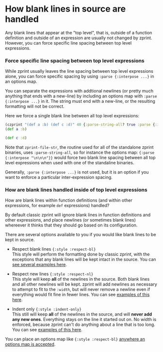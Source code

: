 # How blank lines in source are handled

Any blank lines that appear at the "top level", that is, outside of
a function definition and outside of an expression are usually not
changed by zprint.  However, you can force specific line spacing between
top level expressions.

### Force specific line spacing between top level expressions

While zprint usually leaves the line spacing between top level expressions
alone, you can force specific spacing by using `:parse {:interpose ...}`
in an options map.

You can separate the expressions with addtional newlines (or pretty
much anything that ends with a new-line) by including an options
map with `:parse {:interpose ...}` in it.  The string must end
with a new-line, or the resulting formatting will not be correct.

Here we force a single blank line between all top level expressions:

```clojure
(czprint "(def a :b) (def c :d)" 40 {:parse-string-all? true :parse {:interpose "\n\n"}})
(def a :b)

(def c :d)
```

Note that `zprint-file-str`, the routine used for all of the
standalone zprint binaries, uses `:parse-string-all`, so for instance
the options map: `{:parse {:interpose "\n\n\n"}}` would force two
blank line spacing between all top level expressions when used with one
of the standaline binaries.

Generally, `:parse {:interpose ...}` is not used, but it is an option if
you want to enforce a particular inter-expression spacing.

### How are blank lines handled inside of top level expressions

How are blank lines within function definitions (and within other
expressions, for example `def` expressions) handled?

By default classic zprint will ignore blank lines in function definitions
and other expressions, and place newlines (or sometimes blank lines) 
whereever it thinks that they should go based on its configuration.  

There are several options available to you if you would like blank lines
to be kept in source.

  * Respect blank lines `{:style :respect-bl}`  
  This style will perform the formatting done by classic zprint, with the
  exceptions that any blank lines will be kept intact in the source.
  You can [see several examples here](../types/respectbl.md).

  * Respect new lines `{:style :respect-nl}`  
  This style will keep __all__ of the newlines in the source.  Both blank
  lines and all other newlines will be kept.  zprint will add newlines as
  necessary to attempt to fit to the `:width`, but will never remove a
  newline even if everything would fit fine in fewer lines.
  You can see [examples of this here](../reference.md#respect-nl).
  
  * Indent only `{:style :indent-only}`  
  This still will keep __all__ of the newlines in the source, and will
  __never add any new ones__.  Everything stays on the line it started
  out on.  No width is enforced, because zprint can't do anything about
  a line that is too long.  You can see 
  [examples of this here](../types/indentonly.md).

You can place an options map like `{:style :respect-bl}`
[anywhere an options map is accepted](../altering.md#2-get-the-options-map-recognized-by-zprint-when-formatting).

